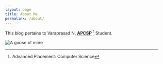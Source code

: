 ```yaml
---
layout: page
title: About Me
permalink: /about/
---
```


This blog pertains to Varaprasad N, **[APCSP](https://www.youtube.com/watch?v=dQw4w9WgXcQ)** [^1] Student.

![]({{site.baseurl}}/images/itsagoose.png "A goose of mine")

[^1]: Advanced Placement: Computer Science

